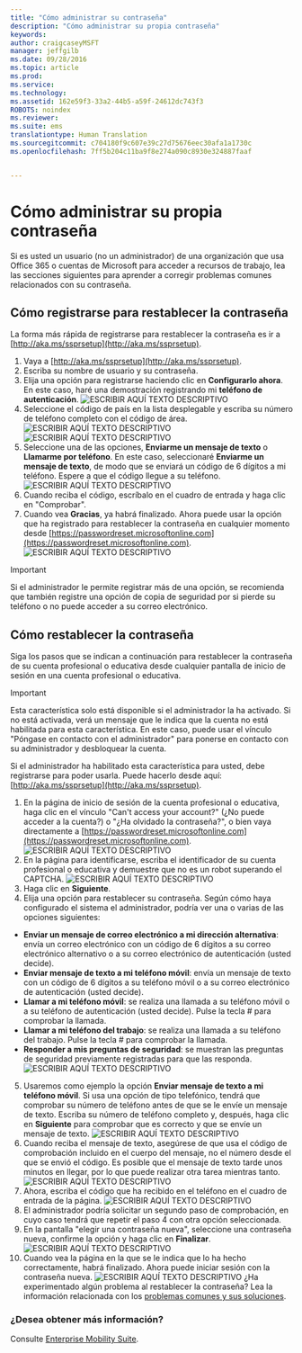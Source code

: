 ```yaml
---
title: "Cómo administrar su contraseña"
description: "Cómo administrar su propia contraseña"
keywords: 
author: craigcaseyMSFT
manager: jeffgilb
ms.date: 09/28/2016
ms.topic: article
ms.prod: 
ms.service: 
ms.technology: 
ms.assetid: 162e59f3-33a2-44b5-a59f-24612dc743f3
ROBOTS: noindex
ms.reviewer: 
ms.suite: ems
translationtype: Human Translation
ms.sourcegitcommit: c704180f9c607e39c27d75676eec30afa1a1730c
ms.openlocfilehash: 7ff5b204c11ba9f8e274a090c8930e324887faaf


---
```


# Cómo administrar su propia contraseña

Si es usted un usuario (no un administrador) de una organización que usa Office 365 o cuentas de Microsoft para acceder a recursos de trabajo, lea las secciones siguientes para aprender a corregir problemas comunes relacionados con su contraseña.

## Cómo registrarse para restablecer la contraseña
La forma más rápida de registrarse para restablecer la contraseña es ir a [http://aka.ms/ssprsetup](http://aka.ms/ssprsetup).

1.  Vaya a [http://aka.ms/ssprsetup](http://aka.ms/ssprsetup).
2.  Escriba su nombre de usuario y su contraseña.
3.  Elija una opción para registrarse haciendo clic en **Configurarlo ahora**. En este caso, haré una demostración registrando mi **teléfono de autenticación**.
![ESCRIBIR AQUÍ TEXTO DESCRIPTIVO](./media/ft-mngPW-1-setup.png)
4.  Seleccione el código de país en la lista desplegable y escriba su número de teléfono completo con el código de área.
![ESCRIBIR AQUÍ TEXTO DESCRIPTIVO](./media/ft-mngPW-2-enterNumber.png)![ESCRIBIR AQUÍ TEXTO DESCRIPTIVO](./media/ft-mngPW-3-enterNumber2.png)
5.  Seleccione una de las opciones, **Enviarme un mensaje de texto** o **Llamarme por teléfono**. En este caso, seleccionaré **Enviarme un mensaje de texto**, de modo que se enviará un código de 6 dígitos a mi teléfono. Espere a que el código llegue a su teléfono.
![ESCRIBIR AQUÍ TEXTO DESCRIPTIVO](./media/ft-mngPW-4-textCode.png)
6.  Cuando reciba el código, escríbalo en el cuadro de entrada y haga clic en "Comprobar".
7.  Cuando vea **Gracias**, ya habrá finalizado. Ahora puede usar la opción que ha registrado para restablecer la contraseña en cualquier momento desde [https://passwordreset.microsoftonline.com](https://passwordreset.microsoftonline.com).
![ESCRIBIR AQUÍ TEXTO DESCRIPTIVO](./media/ft-mngPW-5-thanks.png)

> [!IMPORTANT]
> Si el administrador le permite registrar más de una opción, se recomienda que también registre una opción de copia de seguridad por si pierde su teléfono o no puede acceder a su correo electrónico.

## Cómo restablecer la contraseña
Siga los pasos que se indican a continuación para restablecer la contraseña de su cuenta profesional o educativa desde cualquier pantalla de inicio de sesión en una cuenta profesional o educativa.

> [!IMPORTANT]
> Esta característica solo está disponible si el administrador la ha activado. Si no está activada, verá un mensaje que le indica que la cuenta no está habilitada para esta característica. En este caso, puede usar el vínculo "Póngase en contacto con el administrador" para ponerse en contacto con su administrador y desbloquear la cuenta.
>
Si el administrador ha habilitado esta característica para usted, debe registrarse para poder usarla. Puede hacerlo desde aquí: [http://aka.ms/ssprsetup](http://aka.ms/ssprsetup).

1.  En la página de inicio de sesión de la cuenta profesional o educativa, haga clic en el vínculo "Can't access your account?" (¿No puede acceder a la cuenta?) o "¿Ha olvidado la contraseña?", o bien vaya directamente a [https://passwordreset.microsoftonline.com](https://passwordreset.microsoftonline.com).
![ESCRIBIR AQUÍ TEXTO DESCRIPTIVO](./media/ft-mngPW-6-resetPWbegin.png)
2.  En la página para identificarse, escriba el identificador de su cuenta profesional o educativa y demuestre que no es un robot superando el CAPTCHA.
![ESCRIBIR AQUÍ TEXTO DESCRIPTIVO](./media/ft-mngPW-7-enterID.png)
3.  Haga clic en **Siguiente**.
4.  Elija una opción para restablecer su contraseña. Según cómo haya configurado el sistema el administrador, podría ver una o varias de las opciones siguientes:
 - **Enviar un mensaje de correo electrónico a mi dirección alternativa**: envía un correo electrónico con un código de 6 dígitos a su correo electrónico alternativo o a su correo electrónico de autenticación (usted decide).
  - **Enviar mensaje de texto a mi teléfono móvil**: envía un mensaje de texto con un código de 6 dígitos a su teléfono móvil o a su correo electrónico de autenticación (usted decide).
  - **Llamar a mi teléfono móvil**: se realiza una llamada a su teléfono móvil o a su teléfono de autenticación (usted decide). Pulse la tecla # para comprobar la llamada.
 - **Llamar a mi teléfono del trabajo**: se realiza una llamada a su teléfono del trabajo. Pulse la tecla # para comprobar la llamada.
 - **Responder a mis preguntas de seguridad**: se muestran las preguntas de seguridad previamente registradas para que las responda.
 ![ESCRIBIR AQUÍ TEXTO DESCRIPTIVO](./media/ft-mngPW-8-answerQuestions.png)
5.  Usaremos como ejemplo la opción **Enviar mensaje de texto a mi teléfono móvil**. Si usa una opción de tipo telefónico, tendrá que comprobar su número de teléfono antes de que se le envíe un mensaje de texto. Escriba su número de teléfono completo y, después, haga clic en **Siguiente** para comprobar que es correcto y que se envíe un mensaje de texto.
![ESCRIBIR AQUÍ TEXTO DESCRIPTIVO](./media/ft-mngPW-9-textNumber.png)
6.  Cuando reciba el mensaje de texto, asegúrese de que usa el código de comprobación incluido en el cuerpo del mensaje, no el número desde el que se envió el código. Es posible que el mensaje de texto tarde unos minutos en llegar, por lo que puede realizar otra tarea mientras tanto.
![ESCRIBIR AQUÍ TEXTO DESCRIPTIVO](./media/ft-mngPW-10-verificationCode.png)
7.  Ahora, escriba el código que ha recibido en el teléfono en el cuadro de entrada de la página.
![ESCRIBIR AQUÍ TEXTO DESCRIPTIVO](./media/ft-mngPW-11-enterCode.png)
8.  El administrador podría solicitar un segundo paso de comprobación, en cuyo caso tendrá que repetir el paso 4 con otra opción seleccionada.
9.  En la pantalla "elegir una contraseña nueva", seleccione una contraseña nueva, confirme la opción y haga clic en **Finalizar**.
![ESCRIBIR AQUÍ TEXTO DESCRIPTIVO](./media/ft-mngPW-12-clickFinish.png)
10. Cuando vea la página en la que se le indica que lo ha hecho correctamente, habrá finalizado. Ahora puede iniciar sesión con la contraseña nueva.
![ESCRIBIR AQUÍ TEXTO DESCRIPTIVO](./media/ft-mngPW-13-success.png) ¿Ha experimentado algún problema al restablecer la contraseña? Lea la información relacionada con los [problemas comunes y sus soluciones](https://azure.microsoft.com/en-us/documentation/articles/active-directory-passwords-update-your-own-password/#common-problems-and-their-solutions).

### ¿Desea obtener más información?
Consulte [Enterprise Mobility Suite](https://www.microsoft.com/en-us/server-cloud/enterprise-mobility/overview.aspx).



<!--HONumber=Sep16_HO4-->


